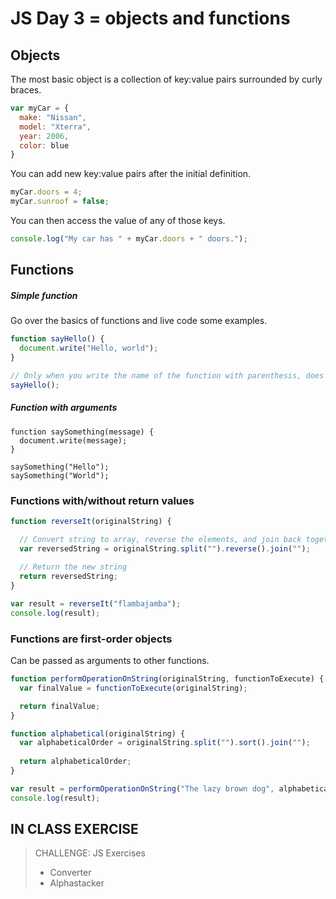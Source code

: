 # JS Day 3 = objects and functions
## Objects

The most basic object is a collection of key:value pairs surrounded by curly braces.

```js
var myCar = {
  make: "Nissan",
  model: "Xterra",
  year: 2006,
  color: blue
}
```

You can add new key:value pairs after the initial definition.

```js
myCar.doors = 4;
myCar.sunroof = false;
```

You can then access the value of any of those keys.

```js
console.log("My car has " + myCar.doors + " doors.");
```

## Functions

##### Simple function

Go over the basics of functions and live code some examples.

```js
function sayHello() {
  document.write("Hello, world");
}

// Only when you write the name of the function with parenthesis, does it get executed.
sayHello();
```

##### Function with arguments

```
function saySomething(message) {
  document.write(message);
}

saySomething("Hello");
saySomething("World");
```


### Functions with/without return values

```js
function reverseIt(originalString) {

  // Convert string to array, reverse the elements, and join back together
  var reversedString = originalString.split("").reverse().join("");
  
  // Return the new string
  return reversedString;
}

var result = reverseIt("flambajamba");
console.log(result);
```

### Functions are first-order objects

Can be passed as arguments to other functions.

```js
function performOperationOnString(originalString, functionToExecute) {
  var finalValue = functionToExecute(originalString);

  return finalValue;
}

function alphabetical(originalString) {
  var alphabeticalOrder = originalString.split("").sort().join("");
  
  return alphabeticalOrder;
}

var result = performOperationOnString("The lazy brown dog", alphabetical);
console.log(result);
```

## IN CLASS EXERCISE
> CHALLENGE: JS Exercises
> * Converter
> * Alphastacker